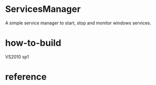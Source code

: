 ServicesManager
===============
A simple service manager to start, stop and monitor windows services.



how-to-build
============
VS2010 sp1


reference
=========

